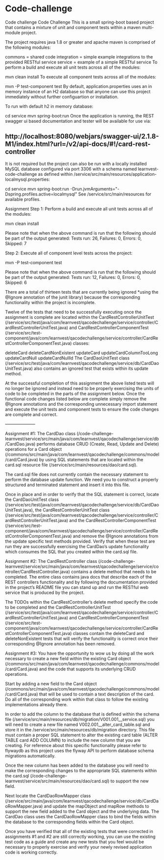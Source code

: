 # Code-challenge
Code challenge
Code Challenge
This is a small spring-boot based project that contains a mixture of unit and component tests within a maven multi-module project.

The project requires java 1.8 or greater and apache maven is comprised of the following modules:

commons = shared code
integration = simple example integrations to the provided RESTful service
service = example of a simple RESTful service
To perform a build and execute all unit tests across all of the modules:

mvn clean install
To execute all component tests across all of the modules:

mvn -P test-component test
By default, application.properties uses an in memory instance of an H2 database so that anyone can use this project immediately without further configuartion or installation.

To run with default h2 in memory database:

cd service
mvn spring-boot:run
Once the application is running, the REST swagger ui based documentation and tester will be available for use via:

http://localhost:8080/webjars/swagger-ui/2.1.8-M1/index.html?url=/v2/api-docs/#!/card-rest-controller
--

It is not required but the project can also be run with a locally installed MySQL database configured via port 3306 with a schema named learnvest-code-challenge as defined within /service/src/main/resources/application-localmysql.properties:

cd service
mvn spring-boot:run -Drun.jvmArguments="-Dspring.profiles.active=localmysql"
See /service/src/main/resources for available profiles.

Assignment
Step 1: Perform a build and execute all unit tests across all of the modules:

mvn clean install

Please note that when the above command is run that the following should be part of the output generated: Tests run: 26, Failures: 0, Errors: 0, Skipped: 7

Step 2: Execute all of component level tests across the project:

mvn -P test-component test

Please note that when the above command is run that the following should be part of the output generated: Tests run: 12, Failures: 0, Errors: 0, Skipped: 6

There are a total of thirteen tests that are currently being ignored *using the @Ignore annotation of the junit library) because the corresponding functionality within the project is incomplete.

Twelve of the tests that need to be successfully executing once the assignment is complete are located within the CardRestControllerUnitTest (/service/src/test/java/com/learnvest/qacodechallenge/service/controller/CardRestControllerUnitTest.java) and CardRestControllerComponentTest (/service/src/test-component/java/com/learnvest/qacodechallenge/service/controller/CardRestControllerComponentTest.java) classes:

deleteCard
deleteCardNonExistent
updateCard
updateCardColumnTooLong
updateCardNull
updateCardNullId
The CardDaoUnitTest class (/service/src/test/java/com/learnvest/qacodechallenge/service/db/CardDaoUnitTest.java) also contains an ignored test that exists within its update method.

At the successful completion of this assignment the above listed tests will no longer be ignored and instead need to be properly exercising the units of code to be completed in the parts of the assignment below. Once the functional code changes listed below are complete simply remove the @Ignore annotations and the corresponding unnecessary import statement and execute the unit tests and component tests to ensure the code changes are complete and correct.

———————

Assignment #1:
The CardDao class (/code-challenge-learnvest/service/src/main/java/com/learnvest/qacodechallenge/service/db/CardDao.java) performs database CRUD (Create, Read, Update and Delete) operations for a Card object (/commons/src/main/java/com/learnvest/qacodechallenge/commons/model/card/Card.java) by using SQL statements that are located within the card.sql resource file (/service/src/main/resources/dao/card.sql).

The card.sql file does not currently contain the necessary statement to perform the database update function. We need you to construct a properly structured and terminated statement and insert it into this file.

Once in place and in order to verify that the SQL statement is correct, locate the CardDaoUnitTest class (/service/src/test/java/com/learnvest/qacodechallenge/service/db/CardDaoUnitTest.java), the CardRestControllerUnitTest class (/service/src/test/java/com/learnvest/qacodechallenge/service/controller/CardRestControllerUnitTest.java) and the CardRestControllerComponentTest (/service/src/test-component/java/com/learnvest/qacodechallenge/service/controller/CardRestControllerComponentTest.java) and remove the @Ignore annotations from the update specific test methods provided. Verify that when these test are run they are successfully exercising the CardDao’s update functionality which consumes the SQL that you created within the card.sql file.

Assignment #2:
The CardRestController class (/code-challenge-learnvest/service/src/main/java/com/learnvest/qacodechallenge/service/controller/CardRestController.java) contains a delete method that needs to be completed. The entire class contains java docs that describe each of the REST controllers functionality and by following the documentation provided in the project’s README file you can stand up and run the RESTful web service that is produced by the project.

The TODOs within the CardRestController’s delete method specify the code to be completed and the CardRestControllerUnitTest (/service/src/test/java/com/learnvest/qacodechallenge/service/controller/CardRestControllerUnitTest.java) and CardRestControllerComponentTest (/service/src/test-component/java/com/learnvest/qacodechallenge/service/controller/CardRestControllerComponentTest.java) classes contain the deleteCard and deleteNonExistent tests that will verify the functionality is correct once their corresponding @Ignore annotation has been removed.

Assignment #3:
You have the opportunity to wow us by doing all the work necessary to create a new field within the existing Card object (/commons/src/main/java/com/learnvest/qacodechallenge/commons/model/card/Card.java) and the code that supports its underlying CRUD operations.

Start by adding a new field to the Card object (/commons/src/main/java/com/learnvest/qacodechallenge/commons/model/card/Card.java) that will be used to contain a text description of the card. Do all of the corresponding work within that class to follow the existing implementations already there.

In order to add the column to the database that is defined within the schema file (/service/src/main/resources/db/migration/V001.001__service.sql) you will need to create a new file named V002.001__alter_card_table.sql and store it in the /service/src/main/resources/db/migration directory. This file must contain a proper SQL statement to alter the existing card table (ALTER TABLE card ADD COLUMN) to include the new column that you are creating. For reference about this specific functionality please refer to flywaydb as this project uses the flyway API to perform database schema migrations automatically.

Once the new column has been added to the database you will need to make the corresponding changes to the appropriate SQL statements within the card.sql (/code-challenge-learnvest/service/src/main/resources/dao/card.sql) to support the new field.

Next locate the CardDaoRowMapper class (/service/src/main/java/com/learnvest/qacodechallenge/service/db/CardDaoRowMapper.java) and update the mapObject and mapRow methods to support the new field added to the Card object and the underlying data. The CardDao class uses the CardDaoRowMapper class to bind the fields within the database to the corresponding fields within the Card object.

Once you have verified that all of the existing tests that were corrected in assignments #1 and #2 are still correctly working, you can use the existing test code as a guide and create any new tests that you feel would be necessary to properly exercise and verify your newly revised application code is working correctly.
